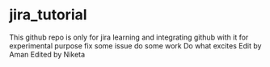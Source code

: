 # jira_tutorial

This github repo is only for jira learning and integrating github with it for experimental purpose
fix some issue do some work
Do what excites
Edit by Aman
Edited by Niketa

